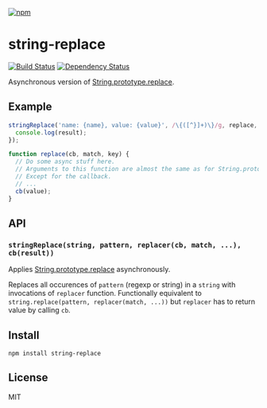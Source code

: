 [![npm](https://nodei.co/npm/string-replace.png)](https://nodei.co/npm/string-replace/)

# string-replace

[![Build Status][travis-badge]][travis] [![Dependency Status][david-badge]][david]

Asynchronous version of [String.prototype.replace].

[String.prototype.replace]: https://developer.mozilla.org/en-US/docs/Web/JavaScript/Reference/Global_Objects/String/replace

## Example

```js
stringReplace('name: {name}, value: {value}', /\{([^}]+)\}/g, replace, function done(result) {
  console.log(result);
});

function replace(cb, match, key) {
  // Do some async stuff here.
  // Arguments to this function are almost the same as for String.prototype.replace.
  // Except for the callback.
  // ...
  cb(value);
}
```

## API

### `stringReplace(string, pattern, replacer(cb, match, ...), cb(result))`

Applies [String.prototype.replace] asynchronously.

Replaces all occurences of `pattern` (regexp or string) in a `string` with invocations of `replacer` function. Functionally equivalent to `string.replace(pattern, replacer(match, ...))` but `replacer` has to return value by calling `cb`.

[travis]: https://travis-ci.org/eush77/string-replace
[travis-badge]: https://travis-ci.org/eush77/string-replace.svg
[david]: https://david-dm.org/eush77/string-replace
[david-badge]: https://david-dm.org/eush77/string-replace.png

## Install

```
npm install string-replace
```

## License

MIT
